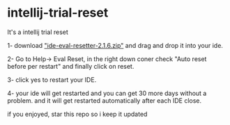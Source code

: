 # intellij-trial-reset
It's a intellij trial reset

1- download ["ide-eval-resetter-2.1.6.zip"](https://github.com/30iahkolLaw/intellij-trial-reset/raw/main/ide-eval-resetter-2.1.6.zip) and drag and drop it into your ide.

2- Go to Help-> Eval Reset, in the right down coner check "Auto reset before per restart" and finally click on reset.

3- click yes to restart your IDE.

4- your ide will get restarted and you can get 30 more days without a problem. and it will get restarted automatically after each IDE close.


if you enjoyed, star this repo so i keep it updated

